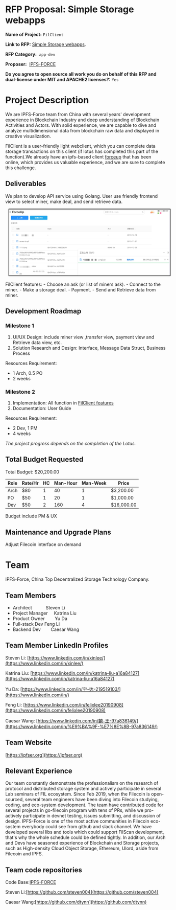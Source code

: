 # RFP Proposal: Simple Storage webapps
**Name of Project:** `FilClient`

**Link to RFP:** [Simple Storage webapps](https://github.com/filecoin-project/devgrants/blob/master/rfps/new-wave-3-rfps.md#simple-storage-webapps).

**RFP Category:**  `app-dev`

**Proposer:**  [IPFS-FORCE](https://github.com/orgs/ipfs-force-community)
 
**Do you agree to open source all work you do on behalf of this RFP and dual-license under MIT and APACHE2 licenses?:** `Yes`


# Project Description

We are IPFS-Force team from China with several years' development experience in Blockchain Industry and deep understanding of Blockchain Activities and Actors. With solid experience, we are capable to dive and analyze multidimensional data from blockchain raw data and displayed in creative visualization.

FilClient is a user-friendly light webclient, which you can complete data storage transactions on this client (if lotus has completed this part of the function).We already have an ipfs-based client [forceup](http://www.forceup.cn/#/login) that has been online, which provides us valuable experience, and we are sure to complete this challenge.

## Deliverables

We plan to develop API service using Golang. User use friendly frontend view to select miner, make deal, and send retrieve data.
<p align="center">
  <img width="700" hspace="10" border="2" src="fil-client-img/fil_client.jpg">
</p>
FilClient features:
- Choose an ask (or list of miners ask).
- Connect to the miner.
- Make a storage deal.
- Payment.
- Send and Retrieve data from miner.



## Development Roadmap
### Milestone 1

1. UI/UX Design: include miner view ,transfer view, payment view and Retrieve data view, etc.
2. Solution Research and Design: Interface, Message Data Struct, Business Process

Resources Requirement:
- 1 Arch, 0.5 PO
- 2 weeks

### Milestone 2

1. Implementation: All function in [FilClient features](##-Deliverables)
2. Documentation: User Guide

Resources Requirement:
- 2 Dev, 1 PM
- 4 weeks

*The project progress depends on the completion of the Lotus.*

## Total Budget Requested

Total Budget: $20,200.00

| Role | Rate/Hr | HC | Man-Hour | Man-Week | Price |
|------|--------|----|------------|------------|------|
| Arch | $80 | 1 | 40 | 1 | $3,200.00 |
| PO | $50 | 1 | 20 | 1 | $1,000.00 |
| Dev | $50 | 2 | 160 | 4 | $16,000.00 |

Budget include PM & UX

## Maintenance and Upgrade Plans
Adjust Filecoin interface on demand


# Team

IPFS-Force, China Top Decentralized Storage Technology Company.

## Team Members

- Architect           Steven Li
- Project Manager     Katrina Liu
- Product Owner        Yu Da 
- Full-stack Dev       Feng Li
- Backend Dev        Caesar Wang

## Team Member LinkedIn Profiles

Steven Li: [https://www.linkedin.com/in/xinlee/](https://www.linkedin.com/in/xinlee/)

Katrina Liu: [https://www.linkedin.com/in/katrina-liu-a16a84127](https://www.linkedin.com/in/katrina-liu-a16a84127)

Yu Da: [https://www.linkedin.com/in/宇-达-219519103/](https://www.linkedin.com/in/)

Feng Li: [https://www.linkedin.com/in/felixlee20190908](https://www.linkedin.com/in/felixlee20190908)

Caesar Wang: [https://www.linkedin.com/in/麟-王-97a836149/](https://www.linkedin.com/in/%E9%BA%9F-%E7%8E%8B-97a836149/)

## Team Website

 [https://ipfser.org](https://ipfser.org)

## Relevant Experience

Our team constantly demonstrate the professionalism on the research of protocol and distributed storage system and actively participate in several Lab seminars of FIL ecosystem. Since Feb 2019, when the Filecoin is open-sourced, several team engineers have been diving into Filecoin studying, coding, and eco-system development. The team have contributed code for several projects in go-filecoin program with tens of PRs, while we pro-actively participate in devnet testing, issues submitting, and discussion of design. IPFS-Force is one of the most active communities in Filecoin eco-system everybody could see from github and slack channel. We have developed several libs and tools which could support FilScan development, that's why the whole schedule could be defined tightly. In addition, our Arch and Devs have seasoned experience of Blockchain and Storage projects, such as High-density Cloud Object Storage, Ethereum, Ulord, aside from Filecoin and IPFS.

## Team code repositories
Code Base:[IPFS-FORCE](https://github.com/ipfs-force-community)

Steven Li:[https://github.com/steven004](https://github.com/steven004)

Caesar Wang:[https://github.com/dtynn](https://github.com/dtynn)
